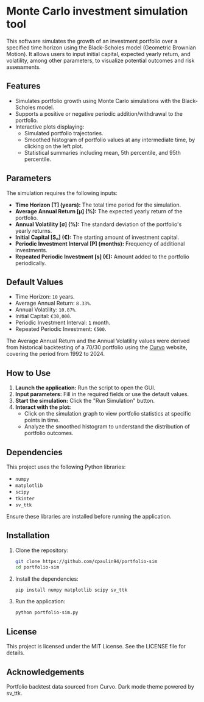 # Monte Carlo investment simulation tool

This software simulates the growth of an investment portfolio over a specified time horizon using the Black-Scholes model (Geometric Brownian Motion). It allows users to input initial capital, expected yearly return, and volatility, among other parameters, to visualize potential outcomes and risk assessments.

## Features

- Simulates portfolio growth using Monte Carlo simulations with the Black-Scholes model.
- Supports a positive or negative periodic addition/withdrawal to the portfolio.
- Interactive plots displaying:
  - Simulated portfolio trajectories.
  - Smoothed histogram of portfolio values at any intermediate time, by clicking on the left plot.
  - Statistical summaries including mean, 5th percentile, and 95th percentile.

## Parameters

The simulation requires the following inputs:
- **Time Horizon [T] (years):** The total time period for the simulation.
- **Average Annual Return [μ] (%):** The expected yearly return of the portfolio.
- **Annual Volatility [σ] (%):** The standard deviation of the portfolio's yearly returns.
- **Initial Capital [S₀] (€):** The starting amount of investment capital.
- **Periodic Investment Interval [P] (months):** Frequency of additional investments.
- **Repeated Periodic Investment [s] (€):** Amount added to the portfolio periodically.

## Default Values

- Time Horizon: `10` years.
- Average Annual Return: `8.33%`.
- Annual Volatility: `10.87%`.
- Initial Capital: `€30,000`.
- Periodic Investment Interval: `1` month.
- Repeated Periodic Investment: `€500`.

The Average Annual Return and the Annual Volatility values were derived from historical backtesting of a 70/30 portfolio using the [Curvo](https://curvo.eu/backtest/) website, covering the period from 1992 to 2024.

## How to Use

1. **Launch the application:** Run the script to open the GUI.
2. **Input parameters:** Fill in the required fields or use the default values.
3. **Start the simulation:** Click the "Run Simulation" button.
4. **Interact with the plot:** 
   - Click on the simulation graph to view portfolio statistics at specific points in time.
   - Analyze the smoothed histogram to understand the distribution of portfolio outcomes.

## Dependencies

This project uses the following Python libraries:
- `numpy`
- `matplotlib`
- `scipy`
- `tkinter`
- `sv_ttk`

Ensure these libraries are installed before running the application.

## Installation

1. Clone the repository:
   ```bash
   git clone https://github.com/cpaulin94/portfolio-sim
   cd portfolio-sim
2. Install the dependencies:
   ```bash
   pip install numpy matplotlib scipy sv_ttk
3. Run the application:
   ```bash
   python portfolio-sim.py

## License
This project is licensed under the MIT License. See the LICENSE file for details.

## Acknowledgements
Portfolio backtest data sourced from Curvo.
Dark mode theme powered by sv_ttk.
